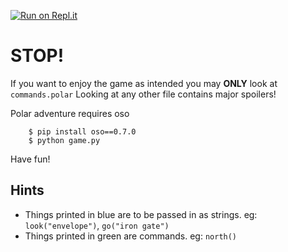 [![Run on Repl.it](https://repl.it/badge/github/osohq/polar-adventure)](https://repl.it/github/osohq/polar-adventure)

# **STOP!**

If you want to enjoy the game as intended you may **ONLY** look at `commands.polar`
Looking at any other file contains major spoilers!

Polar adventure requires oso

```shell
    $ pip install oso==0.7.0
    $ python game.py
```

Have fun!

## Hints

- Things printed in blue are to be passed in as strings. eg: `look("envelope")`, `go("iron gate")`
- Things printed in green are commands. eg: `north()`
